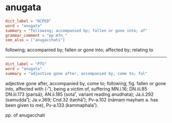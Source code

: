 # anugata

``` toml
dict_label = "NCPED"
word = "anugata"
summary = "following; accompanied by; fallen or gone into; af"
grammar_comment = "pp mfn."
see_also = ["anugacchati"]
```

following; accompanied by; fallen or gone into; affected by; relating to

--------------------

``` toml
dict_label = "PTS"
word = "anugata"
summary = "adjective gone after, accompanied by, come to; fol"
```

adjective gone after, accompanied by, come to; following; fig. fallen or gone into, affected with (\-˚), being a victim of, suffering MN.i.16; DN.iii.85 DN.iii.173 (parisā); AN.ii.185 (sota˚, variant reading anudhata); Ja.ii.292 (samudda˚); Ja.v.369; Cnd.32 (taṇhā˚); Pv\-a.102 (nāmaṃ mayhaṃ a. has been given to me), Pv\-a.133 (kammaphala˚).

pp. of anugacchati

